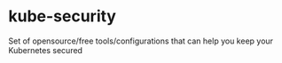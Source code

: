 # kube-security
Set of opensource/free tools/configurations that can help you keep your Kubernetes secured
